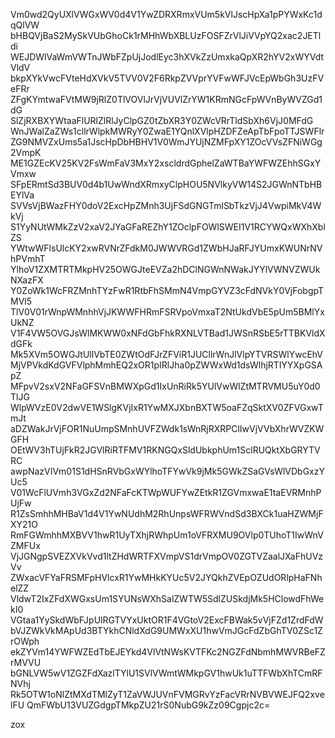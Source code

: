Vm0wd2QyUXlVWGxWV0d4V1YwZDRXRmxVUm5kVlJscHpXa1pPYWxKc1dqQlVW
bHBQVjBaS2MySkVUbGhoCk1rMHhWbXBLUzFOSFZrVlJiVVpYQ2xac2JETldi
WEJDWlVaWmVWTnJWbFZpUjJodlEyc3hXVkZzUmxkaQpXR2hYV2xWYVdtVldV
bkpXYkVwcFVteHdXVkV5TVV0V2F6RkpZVVprYVFwWFJVcEpWbGh3UzFVeFRr
ZFgKYmtwaFVtMW9jRlZ0TlVOVlJrVjVUVlZrYW1KRmNGcFpWVnByWVZGd1dG
SlZjRXBXYWtaaFlURlZlRlJyClpGZ0tZbXR3Y0ZWcVRrTldSbXh6VjJ0MFdG
WnJWalZaZWs1cllrWlpkMWRyY0ZwaE1YQnlXVlpHZDFZeApTbFpoTTJSWFlr
ZG9NMVZxUms5a1JscHpDbHBHV1V0WmJYUjNZMFpXY1ZOcVVsZFNiWGg2VmpK
ME1GZEcKV25KV2FsWmFaV3MxY2xscldrdGphelZaWTBaYWFWZEhhSGxYVmxw
SFpERmtSd3BUV0d4b1UwWndXRmxyClpHOU5NVlkyVW14S2JGWnNTbHBEYlVa
SVVsVjBWazFHY0doV2ExcHpZMnh3UjFSdGNGTmlSbTkzVjJ4VwpiMkV4WkVj
S1YyNUtWMkZzV2xaV2JYaGFaREZhY1ZOclpFOWlSWEI1V1RCYWQxWXhXblZS
YWtwWFlsUlcKY2xwRVNrZFdkM0JWWVRGd1ZWbHJaRFJYUmxKWUNrNVhPVmhT
YlhoV1ZXMTRTMkpHV25OWGJteEVZa2hDClNGWnNWakJYYlVWNVZWUkNXazFX
Y0ZoWk1WcFRZMnhTYzFwR1RtbFhSMmN4VmpGYVZ3cFdNVkY0VjFobgpTMVl5
TlV0V01rWnpWMnhhVjJKWWFHRmFSRVpoVmxaT2NtUkdVbE5pUm5BMlYxUkNZ
V1F4VW5OVGJsWlMKWW0xNFdGbFhkRXNLVTBad1JWSnRSbE5rTTBKVldXdGFk
Mk5XVm5OWGJtUllVbTE0ZWtOdFJrZFViR1JUCllrWnJlVlpYTVRSWlYwcEhV
MjVPVkdKdGVFVlphMmhEQ2xOR1pIRlJha0pZWWxWd1dsWlhjRTlYYXpGSApZ
MFpvV2sxV2NFaGFSVnBMWXpGd1IxUnRiRk5YUlVwWlZtMTRVMU5uY0d0TlJG
WlpWVzE0V2dwVE1WSlgKVjIxR1YwMXJXbnBXTW5oaFZqSktXV0ZFVGxwTmJt
aDZWakJrVjFOR1NuUmpSMnhUVFZWdk1sWnRjRXRPClIwVjVVbXhrWVZKWGFH
OEtWV3hTUjFkR2JGVlRiRTFMV1RKNGQxSldUbkphUm1SclRUQktXbGRYTVRC
awpNazVIVm01S1dHSnRVbGxWYlhoTFYwVk9jMk5GWkZSaGVsWlVDbGxzYUc5
V01WcFlUVmh3VGxZd2NFaFcKTWpWUFYwZEtkR1ZGVmxwaE1taEVRMnhPUjFw
R1ZsSmhhMHBaV1d4V1YwNUdhM2RhUnpsWFRWVndSd3BXCk1uaHZWMjFXY21O
RmFGWmhhMXBVV1hwR1UyTXhjRWhpUm1oVFRXMU9OVlp0TUhoT1IwWnVZMFUx
VjJGNgpSVEZXVkVvd1ltZHdWRTFXVmpVS1drVmpOV0ZGTVZaalJXaFhUVzVv
ZWxacVFYaFRSMFpHVlcxR1YwMHkKYUc5V2JYQkhZVEpOZUdORlpHaFNhelZZ
VldwT2IxZFdXWGxsUm1SYUNsWXhSalZWTW5SdlZUSkdjMk5HClowdFhWekI0
VGtaa1YySkdWbFJpUlRGTVYxUktOR1F4VGtoV2ExcFBWak5vVjFZd1ZrdFdW
bVJZWkVkMApUd3BTYkhCNldXdG9UMWxXU1hwVmJGcFdZbGhTV0ZSc1ZrOWph
ekZYVm14YWFWZEdTbEJEYkd4VlVtNWsKVTFKc2NGZFdNbmhMWVRBeFZrMVVU
bGNLVW5wV1ZGZFdXazlTYlU1SVlVWmtWMkpGV1hwUk1uTTFWbXhTCmRFNVhj
Rk5OTW1oNlZtMXdTMlZyT1ZaVWJUVnFVMGRvYzFacVRrNVBVWEJFQ2xvelFU
QmFWbU13VUZGdgpTMkpZU21rS0NubG9kZz09Cgpjc2c=

zox